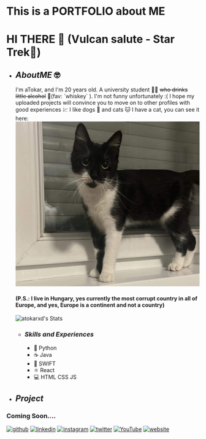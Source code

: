 # This is a PORTFOLIO about ME
# HI THERE 🖖 (Vulcan salute - **Star Trek**🚀)

* ## *AboutME* 🤓
  I'm aTokar, and I'm 20 years old. A university student 👨‍🎓 ~~who drinks little alcohol~~ 🥃(fav: ´whiskey´ ). I'm not funny unfortunately :(
  I hope my uploaded projects will convince you to move on to other profiles with good experiences 💹 I like dogs 🐶 and cats 🐱 I have a cat, you can see it here:
  <img src="https://github.com/atokarxd/atokarxd/blob/main/IMG_0009.JPG" />
  #### (P.S.: I live in Hungary, yes currently the most corrupt country in all of Europe, and yes, Europe is a continent and not a country)
  
  ![atokarxd's Stats](https://github-readme-stats.vercel.app/api?username=atokarxd&theme=nord&show_icons=true&hide_border=true&count_private=true)

  * ### *Skills and Experiences*
    + 🐍 Python
    + ☕ Java
    + 🦅 SWIFT
    + ⚛ React
    + 💻 HTML CSS JS

* ## *Project*
### Coming Soon....

[<img src='https://cdn.jsdelivr.net/npm/simple-icons@3.0.1/icons/github.svg' alt='github' height='40'>](https://github.com/atokarxd)  [<img src='https://cdn.jsdelivr.net/npm/simple-icons@3.0.1/icons/linkedin.svg' alt='linkedin' height='40'>](https://www.linkedin.com/in/steven-tokar-a85a17267/)  [<img src='https://cdn.jsdelivr.net/npm/simple-icons@3.0.1/icons/instagram.svg' alt='instagram' height='40'>](https://www.instagram.com/nox._.lol/)  [<img src='https://cdn.jsdelivr.net/npm/simple-icons@3.0.1/icons/twitter.svg' alt='twitter' height='40'>](https://twitter.com/atokarxddd)  [<img src='https://cdn.jsdelivr.net/npm/simple-icons@3.0.1/icons/youtube.svg' alt='YouTube' height='40'>](https://www.youtube.com/channel/tix5040)  [<img src='https://cdn.jsdelivr.net/npm/simple-icons@3.0.1/icons/icloud.svg' alt='website' height='40'>](www.jump.com)  
